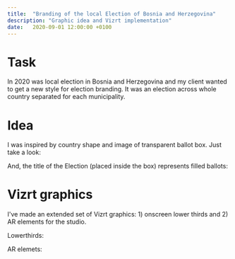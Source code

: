 ```yaml
---
title:  "Branding of the local Election of Bosnia and Herzegovina"
description: "Graphic idea and Vizrt implementation"
date:   2020-09-01 12:00:00 +0100
---
```


# Task

In 2020 was local election in Bosnia and Herzegovina and my client wanted to get a new style for election branding. It was an election across whole country separated for each municipality.

# Idea

I was inspired by country shape and image of transparent ballot box. Just take a look:

And, the title of the Election (placed inside the box) represents filled ballots:

# Vizrt graphics

I've made an extended set of Vizrt graphics: 1) onscreen lower thirds and 2) AR elements for the studio.

Lowerthirds:



AR elemets:

